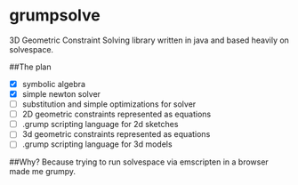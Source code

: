 # grumpsolve
3D Geometric Constraint Solving library written in java and based heavily on solvespace.

##The plan
* [x] symbolic algebra
* [x] simple newton solver
* [ ] substitution and simple optimizations for solver
* [ ] 2D geometric constraints represented as equations
* [ ] .grump scripting language for 2d sketches
* [ ] 3d geometric constraints represented as equations
* [ ] .grump scripting language for 3d models

##Why?
Because trying to run solvespace via emscripten in a browser made me grumpy.
